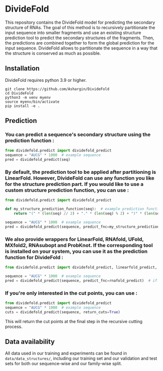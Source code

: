 # DivideFold

This repository contains the DivideFold model for predicting the secondary structure of RNAs.
The goal of this method is to recursively partitionate the input sequence into smaller fragments and use an existing structure prediction tool to predict the secondary structures of the fragments. Then, the predictions are combined together to form the global prediction for the input sequence.
DivideFold allows to partitionate the sequence in a way that the structure is conserved as much as possible.

## Installation

DivideFold requires python 3.9 or higher.

``` console
git clone https://github.com/Ashargin/DivideFold
cd DivideFold
python3 -m venv myenv
source myenv/bin/activate
pip install -e .
```

## Prediction

### You can predict a sequence's secondary structure using the prediction function :
``` python
from dividefold.predict import dividefold_predict
sequence = "AUCG" * 1000  # example sequence
pred = dividefold_predict(seq)
```

### By default, the prediction tool to be applied after partitioning is LinearFold. However, DivideFold can use any function you like for the structure prediction part. If you would like to use a custom structure prediction function, you can use :
``` python
from dividefold.predict import dividefold_predict

def my_structure_prediction_function(seq):  # example prediction function
    return "(" * (len(seq) // 2) + "." * (len(seq) % 2) + ")" * (len(seq) // 2)

sequence = "AUCG" * 1000  # example sequence
pred = dividefold_predict(sequence, predict_fnc=my_structure_prediction_function)
```

### We also provide wrappers for LinearFold, RNAfold, UFold, MXfold2, RNAsubopt and ProbKnot. If the corresponding tool is installed on your system, you can use it as the prediction function for DivideFold :
``` python
from dividefold.predict import dividefold_predict, linearfold_predict, rnafold_predict, ufold_predict, mxfold2_predict, rnasubopt_predict, probknot_predict

sequence = "AUCG" * 1000  # example sequence
pred = dividefold_predict(sequence, predict_fnc=rnafold_predict)  # if you want to use RNAfold as the prediction function
```

### If you're only interested in the cut points, you can use :
``` python
from dividefold.predict import dividefold_predict
sequence = "AUCG" * 1000  # example sequence
cuts = dividefold_predict(sequence, return_cuts=True)
```
This will return the cut points at the final step in the recursive cutting process.

## Data availability
All data used in our training and experiments can be found in `data/data_structures/`, including our training set and our validation and test sets for both our sequence-wise and our family-wise split.